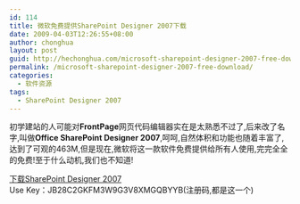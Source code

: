 ```yaml
---
id: 114
title: 微软免费提供SharePoint Designer 2007下载
date: 2009-04-03T12:26:55+08:00
author: chonghua
layout: post
guid: http://hechonghua.com/microsoft-sharepoint-designer-2007-free-download/
permalink: /microsoft-sharepoint-designer-2007-free-download/
categories:
  - 软件资源
tags:
  - SharePoint Designer 2007
---
```

初学建站的人可能对**FrontPage**网页代码编辑器实在是太熟悉不过了,后来改了名字,叫做**Office SharePoint Designer 2007**,呵呵,自然体积和功能也随着丰富了,达到了可观的463M,但是现在,微软将这一款软件免费提供给所有人使用,完完全全的免费!至于什么动机,我们也不知道!

<!--more-->

<a href="http://www.microsoft.com/downloads/details.aspx?displaylang=zh-cn&FamilyID=baa3ad86-bfc1-4bd4-9812-d9e710d44f42" target="_blank">下载SharePoint Designer 2007</a>  
Use Key：JB28C2GKFM3W9G3V8XMGQBYYB(注册码,都是这一个)
